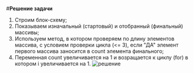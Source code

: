  #**Решение задачи**

1. Строим блок-схему;
2. Показываем изначальный (стартовый) и отобранный (финальный) массивы; 
3. Используем метод, в котором проверяем по длину элементов массива, с условием проверки цикла (<= 3), если "ДА" элемент первого массива заносится в count элемента финального;
4. Переменная сount увеличивается на 1 и возращается к циклу (for) в котором i увеличивается на 1.
 ![решение](Блок-схема.jpg)
 